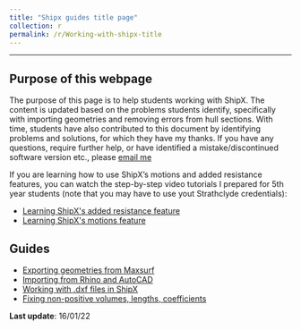 ```yaml
---
title: "Shipx guides title page"
collection: r
permalink: /r/Working-with-shipx-title
---            
```

---
## Purpose of this webpage

The purpose of this page is to help students working with ShipX. The content is updated based on the problems students identify, specifically with importing geometries and removing errors from hull sections. With time, students have also contributed to this document by identifying problems and solutions, for which they have my thanks. If you have any questions, require further help, or have identified a mistake/discontinued software version etc., please [email me](mailto:momchil.terziev@strath.ac.uk)

If you are learning how to use ShipX’s motions and added resistance features, you can watch the step-by-step video tutorials I prepared for 5th year students (note that you may have to use yout Strathclyde credentials):

 - [Learning ShipX's added resistance feature](https://web.microsoftstream.com/video/ec0c487c-2a98-4d09-84a9-19b51ece039f)
 - [Learning ShipX's motions feature](https://web.microsoftstream.com/video/507c67ab-6e16-4269-86e4-af7c3d235354)

## **Guides**

 - [Exporting geometries from Maxsurf](https://momchil-terziev.github.io/resources/exporting-geometries-from-maxsurf)
 - [Importing from Rhino and AutoCAD](https://momchil-terziev.github.io/resources/importing-from-rhino-autocad)
 - [Working with .dxf files in ShipX](https://momchil-terziev.github.io/resources/working-with-dxf-files)
 - [Fixing non-positive volumes, lengths, coefficients](https://momchil-terziev.github.io/resources/non-positive-data)

**Last update**: 16/01/22
